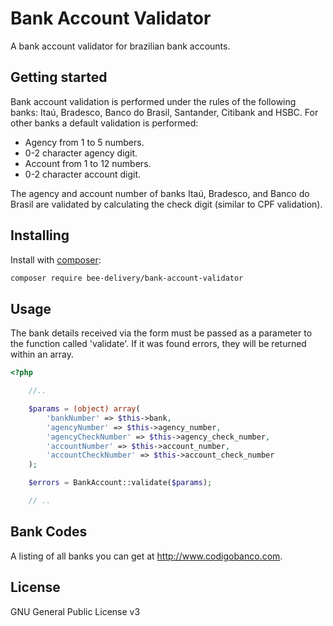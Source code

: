 # Bank Account Validator

A bank account validator for brazilian bank accounts.

## Getting started

Bank account validation is performed under the rules of the following banks: Itaú, Bradesco, Banco do Brasil, Santander, Citibank and HSBC. For other banks a default validation is performed:

* Agency from 1 to 5 numbers.
* 0-2 character agency digit.
* Account from 1 to 12 numbers.
* 0-2 character account digit.

The agency and account number of banks Itaú, Bradesco, and Banco do Brasil are validated by calculating the check digit (similar to CPF validation).


## Installing
Install with [composer](https://getcomposer.org/):

```bash
composer require bee-delivery/bank-account-validator
```

## Usage

The bank details received via the form must be passed as a parameter to the function called 'validate'.
If it was found errors, they will be returned within an array.

```php
<?php

    //..

    $params = (object) array(
        'bankNumber' => $this->bank,
        'agencyNumber' => $this->agency_number,
        'agencyCheckNumber' => $this->agency_check_number,
        'accountNumber' => $this->account_number,
        'accountCheckNumber' => $this->account_check_number
    );

    $errors = BankAccount::validate($params);

    // ..
```

## Bank Codes


A listing of all banks you can get at http://www.codigobanco.com.

## License

GNU General Public License v3
